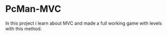# PcMan-MVC
 In this project i learn about MVC and made a full working game with levels with this method.
